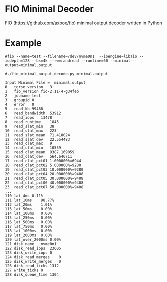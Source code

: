 FIO Minimal Decoder
===================

FIO (https://github.com/axboe/fio) minimal output decoder written in Python

Example 
=======

    #fio --name=test --filename=/dev/nvme0n1  --ioengine=libaio --iodepth=128 --bs=4k --rw=randread --runtime=60 --minimal --output=minimal.output

    #./fio_minimal_output_decode.py minimal.output
    
    Input Minimal File =  minimal.output
    0	terse_version	3
    1	fio_version	fio-2.11-4-g34feb
    2	jobname	test
    3	groupid	0
    4	error	0
    5	read_kb	99468
    6	read_bandwidth	53912
    7	read_iops	13478
    8	read_runtime	1845
    9	read_slat_min	38
    10	read_slat_max	223
    11	read_slat_mean	71.418024
    12	read_slat_dev	22.554483
    13	read_clat_max	9
    14	read_clat_min	10559
    15	read_clat_mean	9387.169059
    16	read_clat_dev	564.646711
    17	read_clat_pct01	1.000000%=6944
    18	read_clat_pct02	5.000000%=9280
    19	read_clat_pct03	10.000000%=9280
    20	read_clat_pct04	20.000000%=9408
    21	read_clat_pct05	30.000000%=9408
    22	read_clat_pct06	40.000000%=9408
    23	read_clat_pct07	50.000000%=9408
    ...
    110	lat_4ms	0.11%
    111	lat_10ms	98.77%
    112	lat_20ms	1.01%
    113	lat_50ms	0.00%
    114	lat_100ms	0.00%
    115	lat_250ms	0.00%
    116	lat_500ms	0.00%
    117	lat_750ms	0.00%
    118	lat_1000ms	0.00%
    119	lat_2000ms	0.00%
    120	lat_over_2000ms	0.00%
    121	disk_name	nvme0n1
    122	disk_read_iops	23605
    123	disk_write_iops	0
    124	disk_read_merges	0
    125	disk_write_merges	0
    126	disk_read_ticks	1312
    127	write_ticks	0
    128	disk_queue_time	1304
